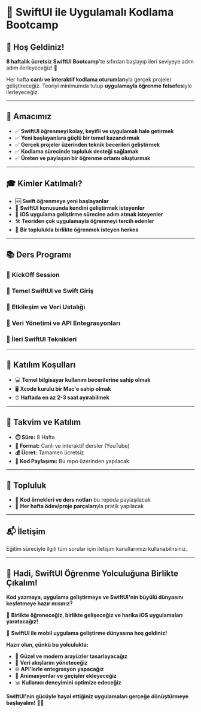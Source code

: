 # 🚀 SwiftUI ile Uygulamalı Kodlama Bootcamp

## 🎉 Hoş Geldiniz!

**8 haftalık ücretsiz SwiftUI Bootcamp**'te sıfırdan başlayıp ileri seviyeye adım adım ilerleyeceğiz! 🎯

Her hafta **canlı ve interaktif kodlama oturumları**yla gerçek projeler geliştireceğiz. Teoriyi minimumda tutup **uygulamayla öğrenme felsefesi**yle ilerleyeceğiz.

---

## 🎯 Amacımız

- ✅ **SwiftUI öğrenmeyi kolay, keyifli ve uygulamalı hale getirmek**
- ✅ **Yeni başlayanlara güçlü bir temel kazandırmak**
- ✅ **Gerçek projeler üzerinden teknik becerileri geliştirmek**
- ✅ **Kodlama sürecinde topluluk desteği sağlamak**
- ✅ **Üreten ve paylaşan bir öğrenme ortamı oluşturmak**

---

## 🎓 Kimler Katılmalı?

- 🆕 **Swift öğrenmeye yeni başlayanlar**
- 📱 **SwiftUI konusunda kendini geliştirmek isteyenler**
- 🍎 **iOS uygulama geliştirme sürecine adım atmak isteyenler**
- 🛠️ **Teoriden çok uygulamayla öğrenmeyi tercih edenler**
- 👥 **Bir toplulukla birlikte öğrenmek isteyen herkes**

---

## 📚 Ders Programı

### 📅 **KickOff Session**
### 📅 **Temel SwiftUI ve Swift Giriş**
### 📅 **Etkileşim ve Veri Ustalığı**
### 📅 **Veri Yönetimi ve API Entegrasyonları**
### 📅 **İleri SwiftUI Teknikleri**

---

## 📌 Katılım Koşulları

- 💻 **Temel bilgisayar kullanım becerilerine sahip olmak**
- 🖥️ **Xcode kurulu bir Mac'e sahip olmak**
- ⏰ **Haftada en az 2-3 saat ayırabilmek**

---

## 📅 Takvim ve Katılım

- **⏱️ Süre:** 8 Hafta
- **🎥 Format:** Canlı ve interaktif dersler (YouTube)
- **💰 Ücret:** Tamamen ücretsiz
- **📁 Kod Paylaşımı:** Bu repo üzerinden yapılacak

---

## 🤝 Topluluk

- 📝 **Kod örnekleri ve ders notları** bu repoda paylaşılacak
- 🎯 **Her hafta ödev/proje parçaları**yla pratik yapılacak

---

## 📬 İletişim

Eğitim süreciyle ilgili tüm sorular için iletişim kanallarımızı kullanabilirsiniz.

---

## 🚀 Hadi, SwiftUI Öğrenme Yolculuğuna Birlikte Çıkalım!

**Kod yazmaya, uygulama geliştirmeye ve SwiftUI'nin büyülü dünyasını keşfetmeye hazır mısınız?** 

💪 **Birlikte öğreneceğiz, birlikte gelişeceğiz ve harika iOS uygulamaları yaratacağız!**

🎯 **SwiftUI ile mobil uygulama geliştirme dünyasına hoş geldiniz!** 

**Hazır olun, çünkü bu yolculukta:**
- 📱 **Güzel ve modern arayüzler tasarlayacağız**
- 🔄 **Veri akışlarını yöneteceğiz**
- 🌐 **API'lerle entegrasyon yapacağız**
- 🎨 **Animasyonlar ve geçişler ekleyeceğiz**
- 📊 **Kullanıcı deneyimini optimize edeceğiz**

**SwiftUI'nin gücüyle hayal ettiğiniz uygulamaları gerçeğe dönüştürmeye başlayalım!** 🚀✨
